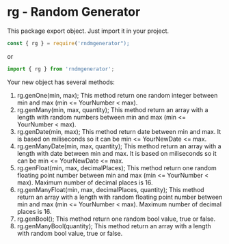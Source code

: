 # rg - Random Generator

This package export object. Just import it in your project. 
```javascript
const { rg } = require('rndmgenerator");
```
or
```javascript
import { rg } from 'rndmgenerator';
```

Your new object has several methods:

1. rg.genOne(min, max);
  This method return one random integer between min and max (min <= YourNumber < max).
2. rg.genMany(min, max, quantity);
  This method return an array with a length <quantity> with random numbers between min and max (min <= YourNumber < max).
3. rg.genDate(min, max);
  This method return date between min and max. It is based on miliseconds so it can be min <= YourNewDate <= max.
4. rg.genManyDate(min, max, quantity);
  This method return an array with a length <quantity> with date between min and max. It is based on miliseconds so it can be min <= YourNewDate <= max.
5. rg.genFloat(min, max, decimalPlaces);
  This method return one random floating point number between min and max (min <= YourNumber < max). Maximum number of decimal places is 16.
6. rg.genManyFloat(min, max, decimalPlaces, quantity);
  This method return an array with a length <quantity> with random floating point number between min and max (min <= YourNumber < max). Maximum number of decimal places is 16.
7. rg.genBool();
  This method return one random bool value, true or false.
8. rg.genManyBool(quantity);
  This method return an array with a length <quantity> with random bool value, true or false.
